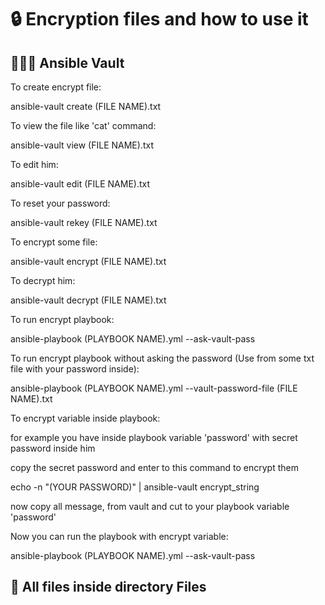 # 🔒 Encryption files and how to use it

## 👨🏻‍💻 Ansible Vault

To create encrypt file:                  

ansible-vault create (FILE NAME).txt



To view the file like 'cat' command:     

ansible-vault view (FILE NAME).txt



To edit him:

ansible-vault edit (FILE NAME).txt



To reset your password:

ansible-vault rekey (FILE NAME).txt



To encrypt some file:

ansible-vault encrypt (FILE NAME).txt


To decrypt him:

ansible-vault decrypt (FILE NAME).txt



To run encrypt playbook:

ansible-playbook (PLAYBOOK NAME).yml --ask-vault-pass



To run encrypt playbook without asking the password (Use from some txt file with your password inside):

ansible-playbook (PLAYBOOK NAME).yml --vault-password-file (FILE NAME).txt



To encrypt variable inside playbook:

for example you have inside playbook variable 'password' with secret password inside him

copy the secret password and enter to this command to encrypt them

echo -n "(YOUR PASSWORD)" | ansible-vault encrypt_string

now copy all message, from vault and cut to your playbook variable 'password'



Now you can run the playbook with encrypt variable:

ansible-playbook (PLAYBOOK NAME).yml --ask-vault-pass



## 📁 All files inside directory Files
